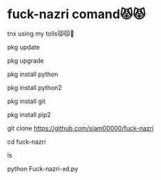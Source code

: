 # fuck-nazri comand😾😾

tnx using my tolls😾😾🖕

pkg update

pkg upgrade

pkg install python

pkg install python2

pkg install git

pkg install pip2 

git clone https://github.com/siam00000/fuck-nazri

cd fuck-nazri

ls

python Fuck-nazri-xd.py
